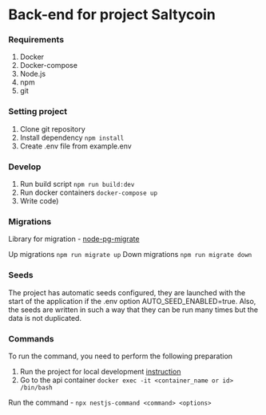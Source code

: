 # Back-end for project Saltycoin

### Requirements
1. Docker 
2. Docker-compose
3. Node.js 
4. npm
5. git 

### Setting project
1. Clone git repository 
2. Install dependency ```npm install```
3. Create .env file from example.env

### Develop 

1. Run build script ```npm run build:dev```
2. Run docker containers ```docker-compose up```
3. Write code)

### Migrations 

Library for migration - [node-pg-migrate](https://salsita.github.io/node-pg-migrate/#/)

Up migrations ```npm run migrate up```
Down migrations ```npm run migrate down```

### Seeds

The project has automatic seeds configured, they are launched with the start of the application if the .env option AUTO_SEED_ENABLED=true.
Also, the seeds are written in such a way that they can be run many times but the data is not duplicated.

### Commands 

To run the command, you need to perform the following preparation
1. Run the project for local development [instruction](#Develop_16)
2. Go to the api container ```docker exec -it <container_name or id> /bin/bash ```

Run the command - ```npx nestjs-command <command> <options>```
